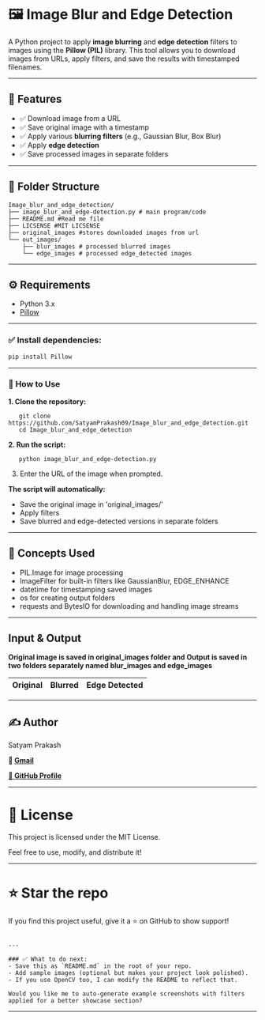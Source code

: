 # 🖼️ Image Blur and Edge Detection

A Python project to apply **image blurring** and **edge detection** filters to images using the **Pillow (PIL)** library. This tool allows you to download images from URLs, apply filters, and save the results with timestamped filenames.

---

## 📌 Features

- ✅ Download image from a URL
- ✅ Save original image with a timestamp
- ✅ Apply various **blurring filters** (e.g., Gaussian Blur, Box Blur)
- ✅ Apply **edge detection**
- ✅ Save processed images in separate folders

---

## 📁 Folder Structure
```
Image_blur_and_edge_detection/
├── image_blur_and_edge-detection.py # main program/code
├── README.md #Read me file 
├── LICSENSE #MIT LICSENSE
├── original_images #stores downloaded images from url
└── out_images/
    ├── blur_images # processed blurred images
    └── edge_images # processed edge_detected images
```

---

## ⚙️ Requirements

- Python 3.x
- [Pillow](https://pypi.org/project/Pillow/)
---
### ✅ Install dependencies:

```bash
pip install Pillow
```
---
### 🚀 How to Use
**1. Clone the repository:**
```
   git clone https://github.com/SatyamPrakash09/Image_blur_and_edge_detection.git
   cd Image_blur_and_edge_detection
```

**2. Run the script:**
```
   python image_blur_and_edge-detection.py
```
3. Enter the URL of the image when prompted.

**The script will automatically:**
- Save the original image in 'original_images/'
- Apply filters
- Save blurred and edge-detected versions in separate folders
---
## 🧠 Concepts Used
- PIL.Image for image processing
- ImageFilter for built-in filters like GaussianBlur, EDGE_ENHANCE
- datetime for timestamping saved images
- os for creating output folders
- requests and BytesIO for downloading and handling image streams
---
## Input &  Output
  **Original image is saved in original_images folder and Output is saved in two folders separately named blur_images and edge_images**
  
| Original                           | Blurred                          | Edge Detected              |
| ---------------------------------- | -------------------------------- | -------------------------- |

---

## ✍️ Author
Satyam Prakash

**📧 [Gmail](satyamprakash996@gmail.com)**

**[🔗 GitHub Profile](https://github.com/SatyamPrakash09)**

---

# 📜 License
This project is licensed under the MIT License.

Feel free to use, modify, and distribute it!

---
# ⭐ Star the repo
If you find this project useful, give it a ⭐ on GitHub to show support!
```

---

### ✅ What to do next:
- Save this as `README.md` in the root of your repo.
- Add sample images (optional but makes your project look polished).
- If you use OpenCV too, I can modify the README to reflect that.

Would you like me to auto-generate example screenshots with filters applied for a better showcase section?
```
---
